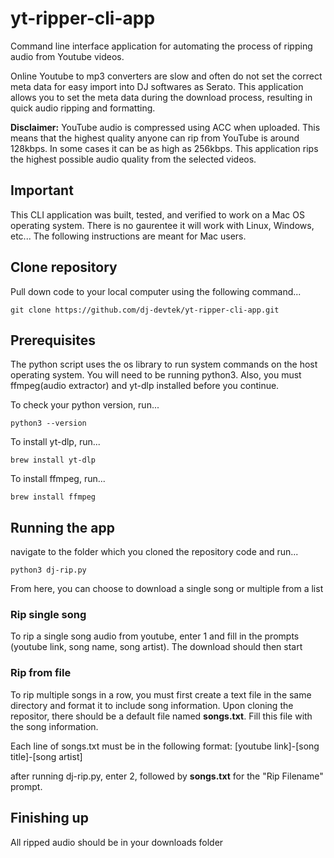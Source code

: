 # yt-ripper-cli-app
Command line interface application for automating the process of ripping audio from Youtube videos.

Online Youtube to mp3 converters are slow and often do not set the correct meta data for easy import into DJ softwares as Serato. This application allows you to set the meta data during the download process, resulting in quick audio ripping and formatting.

**Disclaimer:** YouTube audio is compressed using ACC when uploaded. This means that the highest quality anyone can rip from YouTube is around 128kbps. In some cases it can be as high as 256kbps. This application rips the highest possible audio quality from the selected videos.

## Important
This CLI application was built, tested, and verified to work on a Mac OS operating system. There is no gaurentee it will work with Linux, Windows, etc... The following instructions are meant for Mac users.

## Clone repository
Pull down code to your local computer using the following command...
```
git clone https://github.com/dj-devtek/yt-ripper-cli-app.git
```

## Prerequisites
The python script uses the os library to run system commands on the host operating system. You will need to be running python3. Also, you must ffmpeg(audio extractor) and yt-dlp installed before you continue.

To check your python version, run...
```
python3 --version
```
To install yt-dlp, run...
```
brew install yt-dlp
```
To install ffmpeg, run...
```
brew install ffmpeg
```

## Running the app
navigate to the folder which you cloned the repository code and run...
```
python3 dj-rip.py
```
From here, you can choose to download a single song or multiple from a list

### Rip single song
To rip a single song audio from youtube, enter 1 and fill in the prompts (youtube link, song name, song artist). The download should then start

### Rip from file
To rip multiple songs in a row, you must first create a text file in the same directory and format it to include song information. Upon cloning the repositor, there should be a default file named **songs.txt**. Fill this file with the song information.

Each line of songs.txt must be in the following format: [youtube link]-[song title]-[song artist]

after running dj-rip.py, enter 2, followed by **songs.txt** for the "Rip Filename" prompt.

## Finishing up
All ripped audio should be in your downloads folder
